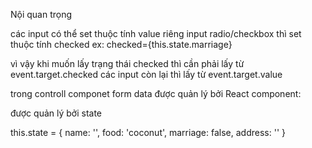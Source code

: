 Nội quan trọng

các input có thể set thuộc tính value riêng input radio/checkbox thì set thuộc tính checked ex: checked={this.state.marriage}

vì vậy khi muốn lấy trạng thái checked thì cần phải lấy từ event.target.checked các input còn lại thì lấy từ event.target.value

trong controll componet form data được quản lý bởi React component:

được quản lý bởi state

this.state = {
    name: '',
    food: 'coconut',
    marriage: false,
    address: ''
}